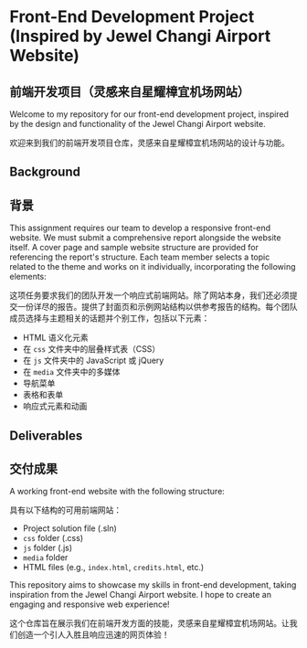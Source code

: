 # Front-End Development Project (Inspired by Jewel Changi Airport Website)
## 前端开发项目（灵感来自星耀樟宜机场网站）

Welcome to my repository for our front-end development project, inspired by the design and functionality of the Jewel Changi Airport website.

欢迎来到我们的前端开发项目仓库，灵感来自星耀樟宜机场网站的设计与功能。

## Background
## 背景

This assignment requires our team to develop a responsive front-end website. We must submit a comprehensive report alongside the website itself. A cover page and sample website structure are provided for referencing the report's structure. Each team member selects a topic related to the theme and works on it individually, incorporating the following elements:

这项任务要求我们的团队开发一个响应式前端网站。除了网站本身，我们还必须提交一份详尽的报告。提供了封面页和示例网站结构以供参考报告的结构。每个团队成员选择与主题相关的话题并个别工作，包括以下元素：

- HTML 语义化元素
- 在 `css` 文件夹中的层叠样式表（CSS）
- 在 `js` 文件夹中的 JavaScript 或 jQuery
- 在 `media` 文件夹中的多媒体
- 导航菜单
- 表格和表单
- 响应式元素和动画

## Deliverables
## 交付成果

A working front-end website with the following structure:

具有以下结构的可用前端网站：

- Project solution file (.sln)
- `css` folder (.css)
- `js` folder (.js)
- `media` folder
- HTML files (e.g., `index.html`, `credits.html`, etc.)

This repository aims to showcase my skills in front-end development, taking inspiration from the Jewel Changi Airport website. I hope to create an engaging and responsive web experience!

这个仓库旨在展示我们在前端开发方面的技能，灵感来自星耀樟宜机场网站。让我们创造一个引人入胜且响应迅速的网页体验！
